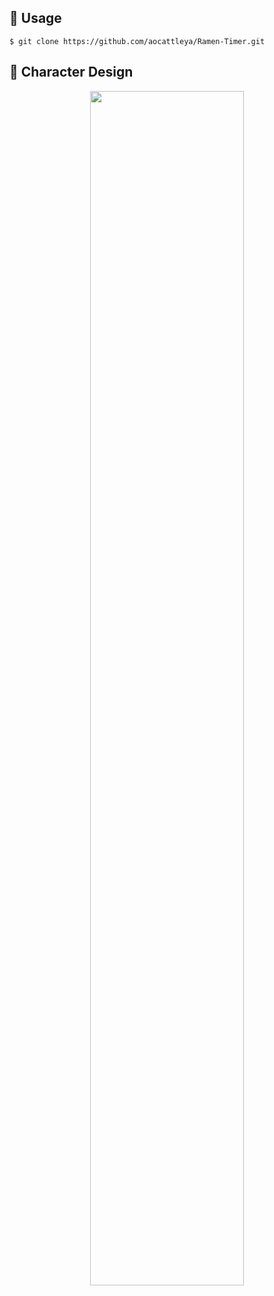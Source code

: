 ## 💬 Usage

`$ git clone https://github.com/aocattleya/Ramen-Timer.git`  

## :art: Character Design

<p align="center">
  <img src="https://user-images.githubusercontent.com/69625901/96102732-cfcb4d00-0f11-11eb-83e9-c5bd956b9c7e.png" width=70%>  
</p>
